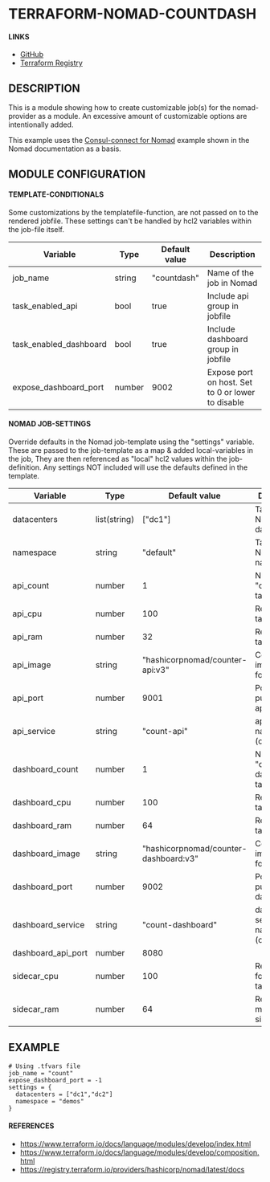 # TERRAFORM-NOMAD-COUNTDASH
#### LINKS
  * [GitHub](https://github.com/runeron/terraform-nomad-countdash)
  * [Terraform Registry](https://registry.terraform.io/modules/runeron/countdash/nomad/latest)

## DESCRIPTION
This is a module showing how to create customizable job(s) for the nomad-provider
as a module. An excessive amount of customizable options are intentionally added.

This example uses the [Consul-connect for Nomad](https://www.nomadproject.io/docs/integrations/consul-connect)
example shown in the Nomad documentation as a basis.

## MODULE CONFIGURATION

#### TEMPLATE-CONDITIONALS
Some customizations by the templatefile-function, are not passed on to the rendered jobfile.
These settings can't be handled by hcl2 variables within the job-file itself.

| Variable | Type | Default value | Description |
|----------|------|---------------|-------------|
| job_name | string | "countdash" | Name of the job in Nomad |
| task_enabled_api | bool | true | Include api group in jobfile |
| task_enabled_dashboard | bool | true | Include dashboard group in jobfile |
| expose_dashboard_port | number | 9002 | Expose port on host. Set to 0 or lower to disable |

#### NOMAD JOB-SETTINGS
Override defaults in the Nomad job-template using the "settings" variable.
These are passed to the job-template as a map & added local-variables in the job,
They are then referenced as "local" hcl2 values within the job-definition.
Any settings NOT included will use the defaults defined in the template.

| Variable | Type | Default value | Description |
|----------|------|---------------|-------------|
| datacenters | list(string) | ["dc1"] | Target Nomad datacenter(s) |
| namespace   | string | "default" | Target Nomad namespace |
| api_count | number | 1 | Number of "count-api" tasks |
| api_cpu | number | 100 | Required task cpu |
| api_ram | number | 32 | Required task memory |
| api_image | string | "hashicorpnomad/counter-api:v3" | Container image to use for task |
| api_port | number | 9001 | Port for publishing api |
| api_service | string | "count-api" | api service-name (consul) |
| dashboard_count | number | 1 | Number of "count-dashboard" tasks |
| dashboard_cpu | number | 100 | Required task cpu |
| dashboard_ram | number | 64 | Required task memory |
| dashboard_image | string | "hashicorpnomad/counter-dashboard:v3" | Container image to use for task |
| dashboard_port | number | 9002 | Port for publishing dashboard |
| dashboard_service | string | "count-dashboard" | dashboard service-name (consul) |
| dashboard_api_port | number | 8080 ||
| sidecar_cpu | number | 100 | Required cpu for sidecar tasks |
| sidecar_ram  | number | 64 | Required memory for sidecar tasks |

## EXAMPLE
```hcl
# Using .tfvars file
job_name = "count"
expose_dashboard_port = -1
settings = {
  datacenters = ["dc1","dc2"]
  namespace = "demos"
}
```

#### REFERENCES
  * https://www.terraform.io/docs/language/modules/develop/index.html
  * https://www.terraform.io/docs/language/modules/develop/composition.html
  * https://registry.terraform.io/providers/hashicorp/nomad/latest/docs
